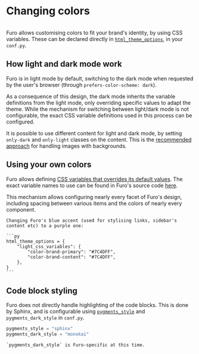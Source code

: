 # Changing colors

```{versionadded} 2020.11.14.beta16

```

Furo allows customising colors to fit your brand's identity, by using CSS variables. These can be declared directly in [`html_theme_options`][sphinx-html_theme_options], in your `conf.py`.

## How light and dark mode work

Furo is in light mode by default, switching to the dark mode when requested by the user's browser (through `prefers-color-scheme: dark`).

As a consequence of this design, the dark mode inherits the variable definitions from the light mode, only overriding specific values to adapt the theme. While the mechanism for switching between light/dark mode is not configurable, the exact CSS variable definitions used in this process can be configured.

It is possible to use different content for light and dark mode, by setting
`only-dark` and `only-light` classes on the content. This is the
[recommended approach](light-dark-images) for handling images with backgrounds.

## Using your own colors

Furo allows defining [CSS variables that overrides its default values](css-variables). The exact variable names to use can be found in Furo's source code [here](https://github.com/pradyunsg/furo/tree/main/src/furo/assets/styles/variables).

This mechanism allows configuring nearly every facet of Furo's design, including spacing between various items and the colors of nearly every component.

````{admonition} Example
Changing Furo's blue accent (used for stylising links, sidebar's content etc) to a purple one:

```py
html_theme_options = {
    "light_css_variables": {
        "color-brand-primary": "#7C4DFF",
        "color-brand-content": "#7C4DFF",
    },
}
```
````

## Code block styling

Furo does not directly handle highlighting of the code blocks. This is done by Sphinx, and is configurable using [`pygments_style`][sphinx-pygments_style] and `pygments_dark_style` in `conf.py`.

```py
pygments_style = "sphinx"
pygments_dark_style = "monokai"
```

```{note}
`pygments_dark_style` is Furo-specific at this time.
```

[sphinx-html_theme_options]: https://www.sphinx-doc.org/en/master/usage/configuration.html#confval-html_theme_options
[sphinx-pygments_style]: https://www.sphinx-doc.org/en/master/usage/configuration.html#confval-pygments_style
